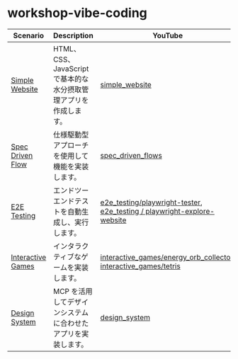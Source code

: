 # workshop-vibe-coding

| Scenario                                                     | Description                                                      | YouTube                                                                                                                                                      |
| ------------------------------------------------------------ | ---------------------------------------------------------------- | ------------------------------------------------------------------------------------------------------------------------------------------------------------ |
| [Simple Website](./scenarios/simple_website/README.md)       | HTML、CSS、JavaScript で基本的な水分摂取管理アプリを作成します。 | [simple_website](https://youtu.be/VTVZ-3kbiZI)                                                                                                               |
| [Spec Driven Flow](./scenarios/spec_driven_flows/README.md)  | 仕様駆動型アプローチを使用して機能を実装します。                 | [spec_driven_flows](https://youtu.be/Fcdfc1tF_zw)                                                                                                            |
| [E2E Testing](./scenarios/e2e_test/README.md)                | エンドツーエンドテストを自動生成し、実行します。                 | [e2e_testing/playwright-tester](https://youtu.be/4XPozcmbL84), [e2e_testing / playwright-explore-website](https://youtu.be/M25aaShYcRI)                      |
| [Interactive Games](./scenarios/interactive_games/README.md) | インタラクティブなゲームを実装します。                           | [interactive_games/energy_orb_collector](https://www.youtube.com/shorts/VgG_1tvWDvY), [interactive_games/tetris](https://www.youtube.com/shorts/xOtc0482w7g) |
| [Design System](./scenarios/design_system/README.md)         | MCP を活用してデザインシステムに合わせたアプリを実装します。     | [design_system](https://youtu.be/AXKlBduH5hU)                                                                                                                |
